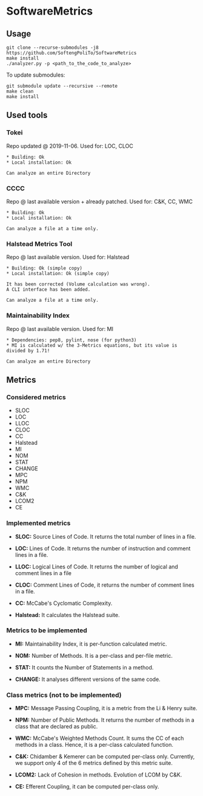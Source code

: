 # SoftwareMetrics

## Usage

```
git clone --recurse-submodules -j8 https://github.com/SoftengPoliTo/SoftwareMetrics
make install
./analyzer.py -p <path_to_the_code_to_analyze>
```

To update submodules:

```
git submodule update --recursive --remote
make clean
make install
```

## Used tools

### Tokei
Repo updated @ 2019-11-06.
Used for: LOC, CLOC

    * Building: Ok
    * Local installation: Ok

    Can analyze an entire Directory


### CCCC
Repo @ last available version + already patched.
Used for: C&K, CC, WMC

    * Building: Ok
    * Local installation: Ok

    Can analyze a file at a time only.


### Halstead Metrics Tool
Repo @ last available version.
Used for: Halstead

    * Building:	Ok (simple copy)
    * Local installation: Ok (simple copy)

    It has been corrected (Volume calculation was wrong).
    A CLI interface has been added.

    Can analyze a file at a time only.


### Maintainability Index
Repo @ last available version.
Used for: MI

    * Dependencies: pep8, pylint, nose (for python3)
    * MI is calculated w/ the 3-Metrics equations, but its value is divided by 1.71!

    Can analyze an entire Directory

## Metrics

### Considered metrics

- SLOC
- LOC
- LLOC
- CLOC
- CC
- Halstead
- MI
- NOM
- STAT
- CHANGE
- MPC
- NPM
- WMC
- C&K
- LCOM2
- CE

### Implemented metrics

 - **SLOC:** Source Lines of Code. It returns the total number of lines in a file.

 - **LOC:** Lines of Code. It returns the number of instruction and comment lines in a file.

 - **LLOC:** Logical Lines of Code. It returns the number of logical and comment lines in a file

 - **CLOC:** Comment Lines of Code, it returns the number of comment lines in a file.

 - **CC:** McCabe's Cyclomatic Complexity.

 - **Halstead:** It calculates the Halstead suite.

### Metrics to be implemented

 - **MI:** Maintainability Index, it is per-function calculated metric.

 - **NOM:** Number of Methods. It is a per-class and per-file metric.

 - **STAT:** It counts the Number of Statements in a method.

 - **CHANGE:** It analyses different versions of the same code.

### Class metrics (not to be implemented)

 - **MPC:** Message Passing Coupling, it is a metric from the Li & Henry suite.

 - **NPM:** Number of Public Methods. It returns the number of methods in a class that are declared as public.

 - **WMC:** McCabe's Weighted Methods Count. It sums the CC of each methods in a class. Hence, it is a per-class calculated function.

 - **C&K:** Chidamber & Kemerer can be computed per-class only. Currently, we support only 4 of the 6 metrics defined by this metric suite.

 - **LCOM2:** Lack of Cohesion in methods. Evolution of LCOM by C&K.

 - **CE:** Efferent Coupling, it can be computed per-class only.
